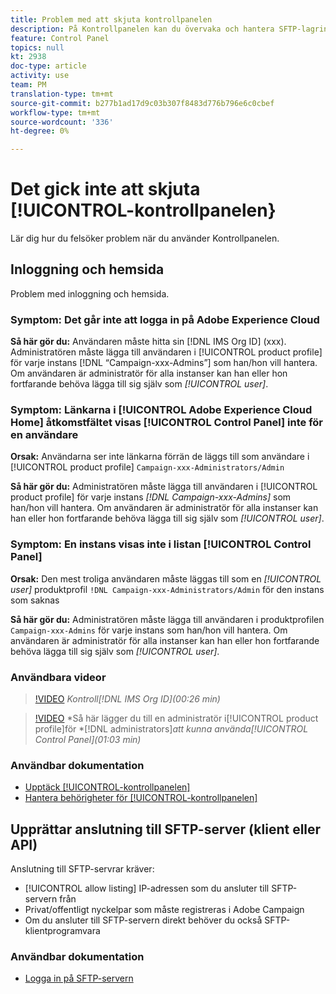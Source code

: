 ```yaml
---
title: Problem med att skjuta kontrollpanelen
description: På Kontrollpanelen kan du övervaka och hantera SFTP-lagringen per instans och tillåta IP-adresser i listor.
feature: Control Panel
topics: null
kt: 2938
doc-type: article
activity: use
team: PM
translation-type: tm+mt
source-git-commit: b277b1ad17d9c03b307f8483d776b796e6c0cbef
workflow-type: tm+mt
source-wordcount: '336'
ht-degree: 0%

---
```



# Det gick inte att skjuta [!UICONTROL-kontrollpanelen}

Lär dig hur du felsöker problem när du använder Kontrollpanelen.

## Inloggning och hemsida

Problem med inloggning och hemsida.

### Symptom: Det går inte att logga in på Adobe Experience Cloud

**Så här gör du:**
Användaren måste hitta sin [!DNL IMS Org ID] (xxx). Administratören måste lägga till användaren i [!UICONTROL product profile] för varje instans [!DNL “Campaign-xxx-Admins”] som han/hon vill hantera. Om användaren är administratör för alla instanser kan han eller hon fortfarande behöva lägga till sig själv som *[!UICONTROL user]*.

### Symptom: Länkarna i [!UICONTROL Adobe Experience Cloud Home] åtkomstfältet visas [!UICONTROL Control Panel] inte för en användare

**Orsak:**
Användarna ser inte länkarna förrän de läggs till som användare i [!UICONTROL product profile] `Campaign-xxx-Administrators/Admin`

**Så här gör du:**
Administratören måste lägga till användaren i [!UICONTROL product profile] för varje instans *[!DNL Campaign-xxx-Admins]* som han/hon vill hantera. Om användaren är administratör för alla instanser kan han eller hon fortfarande behöva lägga till sig själv som *[!UICONTROL user]*.

### Symptom: En instans visas inte i listan [!UICONTROL Control Panel]

**Orsak:**
Den mest troliga användaren måste läggas till som en *[!UICONTROL user]* produktprofil `!DNL Campaign-xxx-Administrators/Admin` för den instans som saknas

**Så här gör du:**
Administratören måste lägga till användaren i produktprofilen `Campaign-xxx-Admins` för varje instans som han/hon vill hantera. Om användaren är administratör för alla instanser kan han eller hon fortfarande behöva lägga till sig själv som *[!UICONTROL user]*.

### Användbara videor

>[!VIDEO](https://video.tv.adobe.com/v/27183?quality=12)
*Kontroll[!DNL IMS Org ID](00:26 min)*

>[!VIDEO](https://video.tv.adobe.com/v/27147?quality=12)
*Så här lägger du till en administratör i[!UICONTROL product profile]för *[!DNL administrators]*att kunna använda[!UICONTROL Control Panel](01:03 min)*

### Användbar dokumentation

* [Upptäck [!UICONTROL-kontrollpanelen]](https://helpx.adobe.com/campaign/kb/control-panel-overview.html)
* [Hantera behörigheter för [!UICONTROL-kontrollpanelen]](https://helpx.adobe.com/campaign/kb/control-panel-access.html)

## Upprättar anslutning till SFTP-server (klient eller API)

Anslutning till SFTP-servrar kräver:

* [!UICONTROL allow listing] IP-adressen som du ansluter till SFTP-servern från
* Privat/offentligt nyckelpar som måste registreras i Adobe Campaign
* Om du ansluter till SFTP-servern direkt behöver du också SFTP-klientprogramvara

### Användbar dokumentation

* [Logga in på SFTP-servern](https://helpx.adobe.com/campaign/kb/control-panel-sftp.html#LoggingintoyourSFTPserver)

